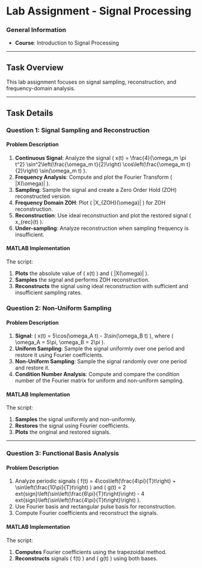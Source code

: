 
# Lab Assignment - Signal Processing

### General Information
- **Course**: Introduction to Signal Processing
---

## Task Overview
This lab assignment focuses on signal sampling, reconstruction, and frequency-domain analysis.

---

## Task Details

### Question 1: Signal Sampling and Reconstruction

#### Problem Description
1. **Continuous Signal**: Analyze the signal \( x(t) = \frac{4}{\omega_m \pi t^2} \sin^2\left(\frac{\omega_m t}{2}\right) \cos\left(\frac{\omega_m t}{2}\right) \sin(\omega_m t) \).
2. **Frequency Analysis**: Compute and plot the Fourier Transform \( |X(\omega)| \).
3. **Sampling**: Sample the signal and create a Zero Order Hold (ZOH) reconstructed version.
4. **Frequency Domain ZOH**: Plot \( |X_{ZOH}(\omega)| \) for ZOH reconstruction.
5. **Reconstruction**: Use ideal reconstruction and plot the restored signal \( x_{rec}(t) \).
6. **Under-sampling**: Analyze reconstruction when sampling frequency is insufficient.

#### MATLAB Implementation
The script:
1. **Plots** the absolute value of \( x(t) \) and \( |X(\omega)| \).
2. **Samples** the signal and performs ZOH reconstruction.
3. **Reconstructs** the signal using ideal reconstruction with sufficient and insufficient sampling rates.

### Question 2: Non-Uniform Sampling

#### Problem Description
1. **Signal**: \( x(t) = 5\cos(\omega_A t) - 3\sin(\omega_B t) \), where \( \omega_A = 5\pi, \omega_B = 2\pi \).
2. **Uniform Sampling**: Sample the signal uniformly over one period and restore it using Fourier coefficients.
3. **Non-Uniform Sampling**: Sample the signal randomly over one period and restore it.
4. **Condition Number Analysis**: Compute and compare the condition number of the Fourier matrix for uniform and non-uniform sampling.

#### MATLAB Implementation
The script:
1. **Samples** the signal uniformly and non-uniformly.
2. **Restores** the signal using Fourier coefficients.
3. **Plots** the original and restored signals.

---

### Question 3: Functional Basis Analysis

#### Problem Description
1. Analyze periodic signals \( f(t) = 4\cos\left(\frac{4\pi}{T}t\right) + \sin\left(\frac{10\pi}{T}t\right) \) and \( g(t) = 2	ext{sign}\left(\sin\left(\frac{6\pi}{T}t\right)\right) - 4	ext{sign}\left(\sin\left(\frac{4\pi}{T}t\right)\right) \).
2. Use Fourier basis and rectangular pulse basis for reconstruction.
3. Compute Fourier coefficients and reconstruct the signals.

#### MATLAB Implementation
The script:
1. **Computes** Fourier coefficients using the trapezoidal method.
2. **Reconstructs** signals \( f(t) \) and \( g(t) \) using both bases.
